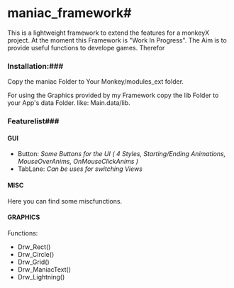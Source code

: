 # maniac_framework#
This is a lightweight framework to extend the features for a monkeyX project.
At the moment this Framework is "Work In Progress".
The Aim is to provide useful functions to develope games.
Therefor

### Installation:###
Copy the maniac Folder to Your Monkey/modules_ext folder.

For using the Graphics provided by my Framework copy the lib Folder to your App's data Folder.
like: Main.data/lib.

### Featurelist###
#### GUI ####
* Button: *Some Buttons for the UI*
*( 4 Styles, Starting/Ending Animations, MouseOverAnims, OnMouseClickAnims )*
* TabLane: *Can be uses for switching Views*

#### MISC ####
Here you can find some miscfunctions.

#### GRAPHICS ####
Functions:
* Drw_Rect()
* Drw_Circle()
* Drw_Grid()
* Drw_ManiacText()
* Drw_Lightning()
